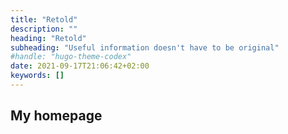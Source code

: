 ```yaml
---
title: "Retold"
description: ""
heading: "Retold"
subheading: "Useful information doesn't have to be original"
#handle: "hugo-theme-codex"
date: 2021-09-17T21:06:42+02:00
keywords: []
---
```


## My homepage